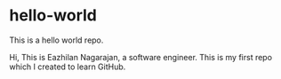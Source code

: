 # hello-world
This is a hello world repo.

Hi, This is Eazhilan Nagarajan, a software engineer. This is my first repo which I created to learn GitHub.
